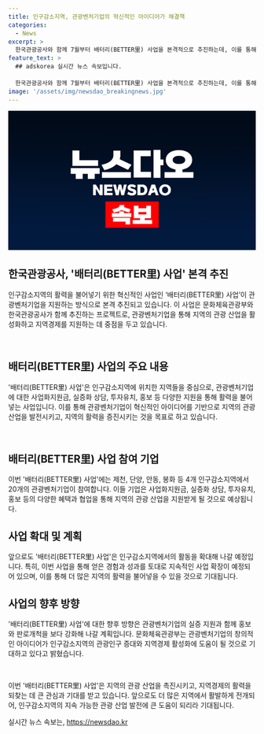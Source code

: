 ```yaml
---
title: 인구감소지역, 관광벤처기업의 혁신적인 아이디어가 해결책
categories:
  - News
excerpt: >
  한국관광공사와 함께 7월부터 배터리(BETTER里) 사업을 본격적으로 추진하는데, 이를 통해 인구감소지역의 관광 문제를 해결하고 관광벤처기업에 지원을 집중할 계획이다. 제천, 단양, 안동, 봉화 등 4개 지역에서 20개의 기업을 지원하여 활력을 불어넣을 예정이며, 새로운 아이디어와 혁신으로 지역 경제와 관광인구를 증대시킬 것으로 기대된다.
feature_text: >
  ## adskorea 실시간 뉴스 속보입니다.

  한국관광공사와 함께 7월부터 배터리(BETTER里) 사업을 본격적으로 추진하는데, 이를 통해 인구감소지역의 관광 문제를 해결하고 관광벤처기업에 지원을 집중할 계획이다. 제천, 단양, 안동, 봉화 등 4개 지역에서 20개의 기업을 지원하여 활력을 불어넣을 예정이며, 새로운 아이디어와 혁신으로 지역 경제와 관광인구를 증대시킬 것으로 기대된다.
image: '/assets/img/newsdao_breakingnews.jpg'
---
```


<p><img src="/assets/img/newsdao_breakingnews.jpg" alt="adskorea 속보" /></p>

<h2 data-ke-size="size26">한국관광공사, '배터리(BETTER里) 사업' 본격 추진</h2>

<p>인구감소지역의 활력을 불어넣기 위한 혁신적인 사업인 ‘배터리(BETTER里) 사업’이 관광벤처기업을 지원하는 방식으로 본격 추진되고 있습니다. 이 사업은 문화체육관광부와 한국관광공사가 함께 추진하는 프로젝트로, 관광벤처기업을 통해 지역의 관광 산업을 활성화하고 지역경제를 지원하는 데 중점을 두고 있습니다.</p>

<p data-ke-size="size16">&nbsp;</p>

<h2 data-ke-size="size24">배터리(BETTER里) 사업의 주요 내용</h2>

<p>'배터리(BETTER里) 사업'은 인구감소지역에 위치한 지역들을 중심으로, 관광벤처기업에 대한 사업화지원금, 실증화 상담, 투자유치, 홍보 등 다양한 지원을 통해 활력을 불어넣는 사업입니다. 이를 통해 관광벤처기업이 혁신적인 아이디어를 기반으로 지역의 관광 산업을 발전시키고, 지역의 활력을 증진시키는 것을 목표로 하고 있습니다.</p>

<p data-ke-size="size16">&nbsp;</p>

<h2 data-ke-size="size24">배터리(BETTER里) 사업 참여 기업</h2>

<p>이번 '배터리(BETTER里) 사업'에는 제천, 단양, 안동, 봉화 등 4개 인구감소지역에서 20개의 관광벤처기업이 참여합니다. 이들 기업은 사업화지원금, 실증화 상담, 투자유치, 홍보 등의 다양한 혜택과 협업을 통해 지역의 관광 산업을 지원받게 될 것으로 예상됩니다.</p>

<h2 data-ke-size="size24">사업 확대 및 계획</h2>

<p>앞으로도 '배터리(BETTER里) 사업'은 인구감소지역에서의 활동을 확대해 나갈 예정입니다. 특히, 이번 사업을 통해 얻은 경험과 성과를 토대로 지속적인 사업 확장이 예정되어 있으며, 이를 통해 더 많은 지역의 활력을 불어넣을 수 있을 것으로 기대됩니다.</p>

<h2 data-ke-size="size24">사업의 향후 방향</h2>

<p>'배터리(BETTER里) 사업'에 대한 향후 방향은 관광벤처기업의 실증 지원과 함께 홍보와 판로개척을 보다 강화해 나갈 계획입니다. 문화체육관광부는 관광벤처기업의 창의적인 아이디어가 인구감소지역의 관광인구 증대와 지역경제 활성화에 도움이 될 것으로 기대하고 있다고 밝혔습니다.</p>

<p data-ke-size="size16">&nbsp;</p>

<p>이번 '배터리(BETTER里) 사업'은 지역의 관광 산업을 촉진시키고, 지역경제의 활력을 되찾는 데 큰 관심과 기대를 받고 있습니다. 앞으로도 더 많은 지역에서 활발하게 전개되어, 인구감소지역의 지속 가능한 관광 산업 발전에 큰 도움이 되리라 기대됩니다.</p>
실시간 뉴스 속보는, <a href="https://newsdao.kr" rel="dofollow">https://newsdao.kr</a>


